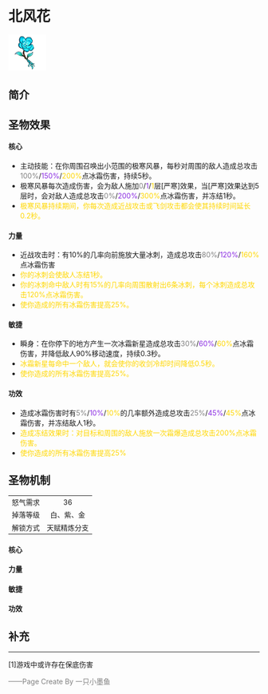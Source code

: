# 北风花
![北风花](../Img/Texture2D_Potion/北风花.png)
## 简介
## 圣物效果
#### **核心**  
- 主动技能：在你周围召唤出小范围的极寒风暴，每秒对周围的敌人造成总攻击<font color=gray>100%</font>/<font color=BlueViolet>150%</font>/<font color=gold>200%</font>点冰霜伤害，持续5秒。
- 极寒风暴每次造成伤害，会为敌人施加<font color=gray>0</font>/<font color=BlueViolet>1</font>/<font color=gold>1</font>层[严寒]效果，当[严寒]效果达到5层时，会对敌人造成总攻击<font color=gray>0%</font>/<font color=BlueViolet>200%</font>/<font color=gold>300%</font>点冰霜伤害，并冻结1秒。
- <font color=gold>极寒风暴持续期间，你每次造成近战攻击或飞剑攻击都会使其持续时间延长0.2秒。</font>
#### **力量** 
- 近战攻击时：有10%的几率向前施放大量冰刺，造成总攻击<font color=gray>80%</font>/<font color=BlueViolet>120%</font>/<font color=gold>160%</font>点冰霜伤害
- <font color=gold>你的冰刺会使敌人冻结1秒。</font>
- <font color=gold>你的冰刺命中敌人时有15%的几率向周围散射出6条冰刺，每个冰刺造成总攻击120%点冰霜伤害。</font>
- <font color=gold>使你造成的所有冰霜伤害提高25%。</font>
#### **敏捷**
- 瞬身：在你停下的地方产生一次冰霜新星造成总攻击<font color=gray>30%</font>/<font color=BlueViolet>60%</font>/<font color=gold>60%</font>点冰霜伤害，并降低敌人90%移动速度，持续0.3秒。
- <font color=gold>冰霜新星每命中一个敌人，就会使你的收剑冷却时间降低0.5秒。</font>
- <font color=gold>使你造成的所有冰霜伤害提高25%。</font>
#### **功效**
- 造成冰霜伤害时有<font color=gray>5%</font>/<font color=BlueViolet>10%</font>/<font color=gold>10%</font>的几率额外造成总攻击<font color=gray>25%</font>/<font color=BlueViolet>45%</font>/<font color=gold>45%</font>点冰霜伤害，并冻结敌人1秒。
- <font color=gold>造成冻结效果时：对目标和周围的敌人施放一次霜爆造成总攻击200%点冰霜伤害。</font>
- <font color=gold>使你造成的所有冰霜伤害提高25%</font>

## 圣物机制
|||
| :----: | :----: |
|怒气需求|36|
|掉落等级|白、紫、金|
|解锁方式|天赋精炼分支|

#### **核心**

#### **力量**

#### **敏捷**

#### **功效**


## 补充

---
[1]游戏中或许存在保底伤害

<font color=grey>——Page Create By 一只小墨鱼</font>
